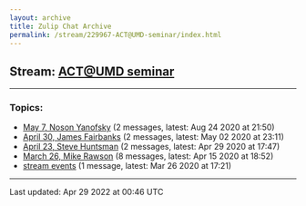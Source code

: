 ```yaml
---
layout: archive
title: Zulip Chat Archive
permalink: /stream/229967-ACT@UMD-seminar/index.html
---
```


## Stream: [ACT@UMD seminar](https://mattecapu.github.io/ct-zulip-archive/stream/229967-ACT@UMD-seminar/index.html)
---

### Topics:

* [May 7, Noson Yanofsky](topic/topic_May.207.2C.20Noson.20Yanofsky.html) (2 messages, latest: Aug 24 2020 at 21:50)
* [April 30, James Fairbanks](topic/topic_April.2030.2C.20James.20Fairbanks.html) (2 messages, latest: May 02 2020 at 23:11)
* [April 23,  Steve Huntsman](topic/topic_April.2023.2C.20.20Steve.20Huntsman.html) (2 messages, latest: Apr 29 2020 at 17:47)
* [March 26, Mike Rawson](topic/topic_March.2026.2C.20Mike.20Rawson.html) (8 messages, latest: Apr 15 2020 at 18:52)
* [stream events](topic/topic_stream.20events.html) (1 message, latest: Mar 26 2020 at 17:21)

<hr><p>Last updated: Apr 29 2022 at 00:46 UTC</p>